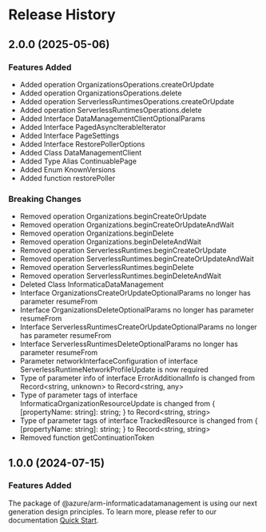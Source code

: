 # Release History
    
## 2.0.0 (2025-05-06)
    
### Features Added

  - Added operation OrganizationsOperations.createOrUpdate
  - Added operation OrganizationsOperations.delete
  - Added operation ServerlessRuntimesOperations.createOrUpdate
  - Added operation ServerlessRuntimesOperations.delete
  - Added Interface DataManagementClientOptionalParams
  - Added Interface PagedAsyncIterableIterator
  - Added Interface PageSettings
  - Added Interface RestorePollerOptions
  - Added Class DataManagementClient
  - Added Type Alias ContinuablePage
  - Added Enum KnownVersions
  - Added function restorePoller

### Breaking Changes

  - Removed operation Organizations.beginCreateOrUpdate
  - Removed operation Organizations.beginCreateOrUpdateAndWait
  - Removed operation Organizations.beginDelete
  - Removed operation Organizations.beginDeleteAndWait
  - Removed operation ServerlessRuntimes.beginCreateOrUpdate
  - Removed operation ServerlessRuntimes.beginCreateOrUpdateAndWait
  - Removed operation ServerlessRuntimes.beginDelete
  - Removed operation ServerlessRuntimes.beginDeleteAndWait
  - Deleted Class InformaticaDataManagement
  - Interface OrganizationsCreateOrUpdateOptionalParams no longer has parameter resumeFrom
  - Interface OrganizationsDeleteOptionalParams no longer has parameter resumeFrom
  - Interface ServerlessRuntimesCreateOrUpdateOptionalParams no longer has parameter resumeFrom
  - Interface ServerlessRuntimesDeleteOptionalParams no longer has parameter resumeFrom
  - Parameter networkInterfaceConfiguration of interface ServerlessRuntimeNetworkProfileUpdate is now required
  - Type of parameter info of interface ErrorAdditionalInfo is changed from Record<string, unknown> to Record<string, any>
  - Type of parameter tags of interface InformaticaOrganizationResourceUpdate is changed from {
        [propertyName: string]: string;
    } to Record<string, string>
  - Type of parameter tags of interface TrackedResource is changed from {
        [propertyName: string]: string;
    } to Record<string, string>
  - Removed function getContinuationToken
    
    
## 1.0.0 (2024-07-15)

### Features Added

The package of @azure/arm-informaticadatamanagement is using our next generation design principles. To learn more, please refer to our documentation [Quick Start](https://aka.ms/azsdk/js/mgmt/quickstart).
